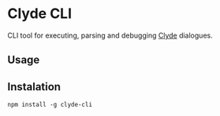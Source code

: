 # Clyde CLI

CLI tool for executing, parsing and debugging [Clyde](https://github.com/viniciusgerevini/clyde) dialogues.


## Usage


## Instalation

```shell
npm install -g clyde-cli
```
